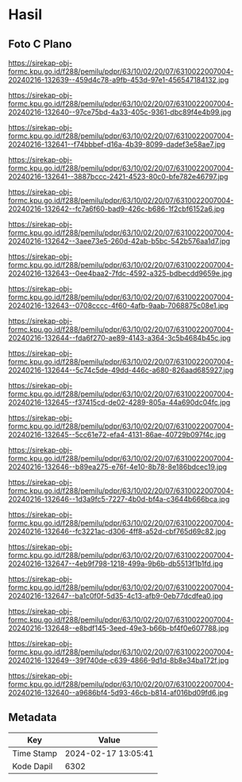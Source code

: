 # Hasil

## Foto C Plano

https://sirekap-obj-formc.kpu.go.id/f288/pemilu/pdpr/63/10/02/20/07/6310022007004-20240216-132639--459d4c78-a9fb-453d-97e1-456547184132.jpg

https://sirekap-obj-formc.kpu.go.id/f288/pemilu/pdpr/63/10/02/20/07/6310022007004-20240216-132640--97ce75bd-4a33-405c-9361-dbc89f4e4b99.jpg

https://sirekap-obj-formc.kpu.go.id/f288/pemilu/pdpr/63/10/02/20/07/6310022007004-20240216-132641--f74bbbef-d16a-4b39-8099-dadef3e58ae7.jpg

https://sirekap-obj-formc.kpu.go.id/f288/pemilu/pdpr/63/10/02/20/07/6310022007004-20240216-132641--3887bccc-2421-4523-80c0-bfe782e46797.jpg

https://sirekap-obj-formc.kpu.go.id/f288/pemilu/pdpr/63/10/02/20/07/6310022007004-20240216-132642--fc7a6f60-bad9-426c-b686-1f2cbf6152a6.jpg

https://sirekap-obj-formc.kpu.go.id/f288/pemilu/pdpr/63/10/02/20/07/6310022007004-20240216-132642--3aee73e5-260d-42ab-b5bc-542b576aa1d7.jpg

https://sirekap-obj-formc.kpu.go.id/f288/pemilu/pdpr/63/10/02/20/07/6310022007004-20240216-132643--0ee4baa2-7fdc-4592-a325-bdbecdd9659e.jpg

https://sirekap-obj-formc.kpu.go.id/f288/pemilu/pdpr/63/10/02/20/07/6310022007004-20240216-132643--0708cccc-4f60-4afb-9aab-7068875c08e1.jpg

https://sirekap-obj-formc.kpu.go.id/f288/pemilu/pdpr/63/10/02/20/07/6310022007004-20240216-132644--fda6f270-ae89-4143-a364-3c5b4684b45c.jpg

https://sirekap-obj-formc.kpu.go.id/f288/pemilu/pdpr/63/10/02/20/07/6310022007004-20240216-132644--5c74c5de-49dd-446c-a680-826aad685927.jpg

https://sirekap-obj-formc.kpu.go.id/f288/pemilu/pdpr/63/10/02/20/07/6310022007004-20240216-132645--f37415cd-de02-4289-805a-44a690dc04fc.jpg

https://sirekap-obj-formc.kpu.go.id/f288/pemilu/pdpr/63/10/02/20/07/6310022007004-20240216-132645--5cc61e72-efa4-4131-86ae-40729b097f4c.jpg

https://sirekap-obj-formc.kpu.go.id/f288/pemilu/pdpr/63/10/02/20/07/6310022007004-20240216-132646--b89ea275-e76f-4e10-8b78-8e186bdcec19.jpg

https://sirekap-obj-formc.kpu.go.id/f288/pemilu/pdpr/63/10/02/20/07/6310022007004-20240216-132646--1d3a9fc5-7227-4b0d-bf4a-c3644b666bca.jpg

https://sirekap-obj-formc.kpu.go.id/f288/pemilu/pdpr/63/10/02/20/07/6310022007004-20240216-132646--fc3221ac-d306-4ff8-a52d-cbf765d69c82.jpg

https://sirekap-obj-formc.kpu.go.id/f288/pemilu/pdpr/63/10/02/20/07/6310022007004-20240216-132647--4eb9f798-1218-499a-9b6b-db5513f1b1fd.jpg

https://sirekap-obj-formc.kpu.go.id/f288/pemilu/pdpr/63/10/02/20/07/6310022007004-20240216-132647--ba1c0f0f-5d35-4c13-afb9-0eb77dcdfea0.jpg

https://sirekap-obj-formc.kpu.go.id/f288/pemilu/pdpr/63/10/02/20/07/6310022007004-20240216-132648--e8bdf145-3eed-49e3-b66b-bf4f0e607788.jpg

https://sirekap-obj-formc.kpu.go.id/f288/pemilu/pdpr/63/10/02/20/07/6310022007004-20240216-132649--39f740de-c639-4866-9d1d-8b8e34ba172f.jpg

https://sirekap-obj-formc.kpu.go.id/f288/pemilu/pdpr/63/10/02/20/07/6310022007004-20240216-132640--a9686bf4-5d93-46cb-b814-af016bd09fd6.jpg


## Metadata

| Key        | Value               |
| ---------- | ------------------- |
| Time Stamp | 2024-02-17 13:05:41 |
| Kode Dapil | 6302                |



